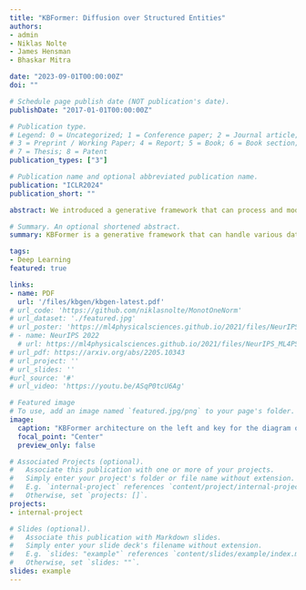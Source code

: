 ```yaml
---
title: "KBFormer: Diffusion over Structured Entities" 
authors:
- admin
- Niklas Nolte
- James Hensman
- Bhaskar Mitra

date: "2023-09-01T00:00:00Z"
doi: ""

# Schedule page publish date (NOT publication's date).
publishDate: "2017-01-01T00:00:00Z"

# Publication type.
# Legend: 0 = Uncategorized; 1 = Conference paper; 2 = Journal article;
# 3 = Preprint / Working Paper; 4 = Report; 5 = Book; 6 = Book section;
# 7 = Thesis; 8 = Patent
publication_types: ["3"]

# Publication name and optional abbreviated publication name.
publication: "ICLR2024"
publication_short: ""

abstract: We introduced a generative framework that can process and model diverse data types, from numbers to strings to complex hierarchical properties. This is especially valuable for tasks like filling in missing data in structured databases or tables. Notably, our experiments showcased the model's proficiency in accurately predicting numerical values, which is vital for scientific applications. This approach can be used in Augmented Language Modeling to improve information retrieval and knowledge manipulation. 

# Summary. An optional shortened abstract.
summary: KBFormer is a generative framework that can handle various data types, from numbers to complex hierarchical types. This model excels in tasks like populating missing data and is especially proficient at predicting numerical values. Its potential extends to augmenting language models for better information retrieval and knowledge manipulation.

tags:
- Deep Learning 
featured: true

links:
- name: PDF
  url: '/files/kbgen/kbgen-latest.pdf' 
# url_code: 'https://github.com/niklasnolte/MonotOneNorm'
# url_dataset: './featured.jpg'
# url_poster: 'https://ml4physicalsciences.github.io/2021/files/NeurIPS_ML4PS_2021_86_poster.png'
# - name: NeurIPS 2022
  # url: https://ml4physicalsciences.github.io/2021/files/NeurIPS_ML4PS_2021_86.pdf
# url_pdf: https://arxiv.org/abs/2205.10343
# url_project: ''
# url_slides: ''
#url_source: '#'
# url_video: 'https://youtu.be/ASqP0tcU6Ag'

# Featured image
# To use, add an image named `featured.jpg/png` to your page's folder. 
image:
  caption: "KBFormer architecture on the left and key for the diagram on the right. In this example, the model is tasked to predict the masked value for the 'weight.value' property."
  focal_point: "Center"
  preview_only: false

# Associated Projects (optional).
#   Associate this publication with one or more of your projects.
#   Simply enter your project's folder or file name without extension.
#   E.g. `internal-project` references `content/project/internal-project/index.md`.
#   Otherwise, set `projects: []`.
projects:
- internal-project

# Slides (optional).
#   Associate this publication with Markdown slides.
#   Simply enter your slide deck's filename without extension.
#   E.g. `slides: "example"` references `content/slides/example/index.md`.
#   Otherwise, set `slides: ""`.
slides: example
---
```

<!--
{{% alert note %}}
Click the *Slides* button above to demo Academic's Markdown slides feature.
{{% /alert %}}

Supplementary notes can be added here, including [code and math](https://sourcethemes.com/academic/docs/writing-markdown-latex/).
-->
